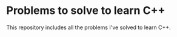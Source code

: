 # Problems to solve to learn C++
This repository includes all the problems I've solved to learn C++. 
